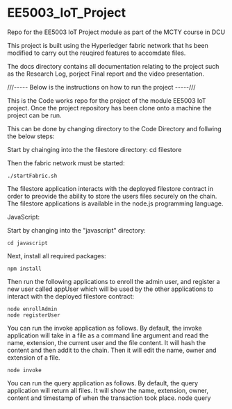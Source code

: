 # EE5003_IoT_Project
Repo for the EE5003 IoT Project module as part of the MCTY course in DCU

This project is built using the Hyperledger fabric network that hs been modified to carry out the reuqired features to accomdate files.

The docs directory contains all documentation relating to the project such as the Research Log, porject Final report and the video presentation.

///----- Below is the instructions on how to run the project -----///

This is the Code works repo for the project of the module EE5003 IoT project. Once the project repository has been clone onto a machine the project can be run.

This can be done by changing directory to the Code Directory and follwing the below steps:

  Start by chainging into the the filestore directory:
    cd filestore

  Then the fabric network must be started:

    ./startFabric.sh

The filestore application interacts with the deployed filestore contract in order to preovide the ability to store the users files securely on the chain.
The filestore applications is available in the node.js programming language.


JavaScript:

  Start by changing into the "javascript" directory:

    cd javascript

  Next, install all required packages:

    npm install

  Then run the following applications to enroll the admin user, and register a new user
  called appUser which will be used by the other applications to interact with the deployed
  filestore contract:

    node enrollAdmin
    node registerUser

  You can run the invoke application as follows. By default, the invoke application will
  take in a file as a command line argument and read the name, extension, the current user and the file 
  content. It will hash the content and then addit to the chain. Then it will edit the name, owner and
  extension of a file.

    node invoke

  You can run the query application as follows. By default, the query application will
  return all files. It will show the name, extension, owner, content and timestamp of when the transaction 
  took place.
    node query


